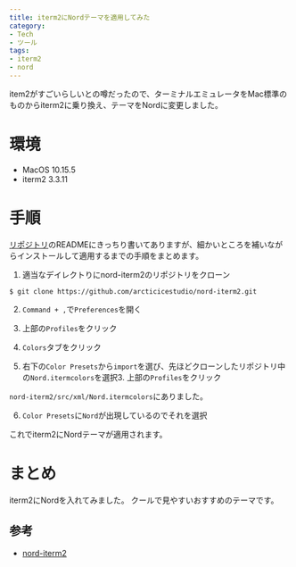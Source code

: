 ```yaml
---
title: iterm2にNordテーマを適用してみた
category:
- Tech
- ツール
tags:
- iterm2
- nord
---
```


item2がすごいらしいとの噂だったので、ターミナルエミュレータをMac標準のものからiterm2に乗り換え、テーマをNordに変更しました。

<!-- more -->

# 環境

- MacOS 10.15.5
- iterm2 3.3.11

# 手順

[リポジトリ](https://github.com/arcticicestudio/nord-iterm2)のREADMEにきっちり書いてありますが、細かいところを補いながらインストールして適用するまでの手順をまとめます。

1. 適当なデイレクトりにnord-iterm2のリポジトリをクローン

```
$ git clone https://github.com/arcticicestudio/nord-iterm2.git 
```

2. `Command + ,`で`Preferences`を開く

3. 上部の`Profiles`をクリック

4. `Colors`タブをクリック

5. 右下の`Color Presets`から`import`を選び、先ほどクローンしたリポジトリ中の`Nord.itermcolors`を選択3. 上部の`Profiles`をクリック

`nord-iterm2/src/xml/Nord.itermcolors`にありました。

6. `Color Presets`に`Nord`が出現しているのでそれを選択

これでiterm2にNordテーマが適用されます。

# まとめ

iterm2にNordを入れてみました。
クールで見やすいおすすめのテーマです。

## 参考

- [nord-iterm2](https://github.com/arcticicestudio/nord-iterm2)
